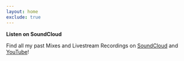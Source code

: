 ```yaml
---
layout: home
exclude: true
---
```


**Listen on SoundCloud**

Find all my past Mixes and Livestream Recordings on [SoundCloud](http://soundcloud.com/lifesine) and [YouTube](http://videos.lifesinemusic.com)! 